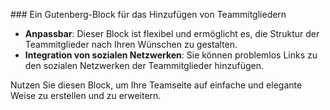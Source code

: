  ### Ein Gutenberg-Block für das Hinzufügen von Teammitgliedern

- **Anpassbar**: Dieser Block ist flexibel und ermöglicht es, die Struktur der Teammitglieder nach Ihren Wünschen zu gestalten.
- **Integration von sozialen Netzwerken**: Sie können problemlos Links zu den sozialen Netzwerken der Teammitglieder hinzufügen.

Nutzen Sie diesen Block, um Ihre Teamseite auf einfache und elegante Weise zu erstellen und zu erweitern.
